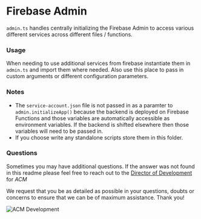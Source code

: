 # Firebase Admin

`admin.ts` handles centrally initializing the Firebase Admin to access various different services across different files / functions. 

### Usage

When needing to use additional services from firebase instantiate them in `admin.ts` and import them where needed. Also use this place to pass in custom arguments or different configuration parameters. 

### Notes

 - The `service-account.json` file is not passed in as a paramter to `admin.initializeApp()` because the backend is deployed on Firebase Functions and those variables are automatically accessible as environment variables. If the backend is shifted elsewhere then those variables will need to be passed in.
 - If you choose write any standalone scripts store them in this folder.
  
### Questions

Sometimes you may have additional questions. If the answer was not found in this readme please feel free to reach out to the [Director of Development](mailto:development@acmutd.co) for _ACM_

We request that you be as detailed as possible in your questions, doubts or concerns to ensure that we can be of maximum assistance. Thank you!

![ACM Development](https://www.acmutd.co/brand/Development/Banners/light_dark_background.png)
